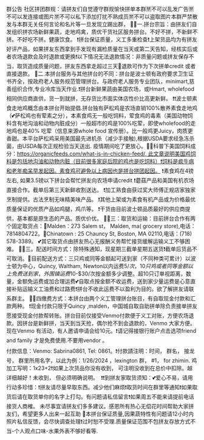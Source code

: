 群公告
社区拼团群规：请拼友们自觉遵守群规愉快拼单本群🈲不可以乱发广告🈲不可以发连接或图片🈲不可以私下添加打扰不熟成员🈲不可以盗取图片本群严禁散发与本群无关任何言论和名片等一旦发现立踢出群，
🪷🪷一.拼台宗旨：由拼友们自发组织拼农场新鲜果蔬，走地鸡禽，质优干货社区服务拼台。不好不拼，不新鲜不拼。不好吃不拼。健康饮食。
❗拼台保证质量，义工多重检查❗上架货品均为有拼友好评产品，如果拼友东西拿到手发现有漏检质量在当天或第二天告知，经核实后或者农场退款会及时退款或更换❗以下情况无法退款情况：非质量问题或拼友保存不当，取货造成质量问题，拼友东西拿走超过三天🍄退款可作为下次拼单credit 或者直接退款。
🪷二.本拼台服务与其他拼台的不同：拼台是波士顿有政府要求卫生证书齐全，按政府老人服务规范管理拼台。与政府老人服务专业团队，minimart,慈善组织合作,专业冷库当天作业.❗拼台新鲜果蔬由美国农场，或Hmart, wholefood 相同供应商直供，货一到就拼，无存货比市面实体店性价比高更新鲜。
❗❗波士顿素食走地鸡概念由本拼台开始提倡.拼台独有萨松鸡是农场直销100%散养素食走地鸡（💕萨松鸡也有荤素之分），本素食鸡无一般吃饲料，荤食鸡的毒素（美国动物饲料含有地沟油和动物内脏成分）一般超市的鸡是100%吃荤，即使wholefood的走地鸡也是40% 吃荤（信息来源whole food 宣传册）。比一般鸡更Juicy，肉质更香甜。本平台萨松鸡采用美国最先进机杀（减少手接触),根据USDA要求经急冻杀菌，由USDA每次正规检验当天送出. 疫情期间吃了更放心。🧚‍♂科普下美国饲料成分：https://organicfeeds.com/what-is-in-chicken-feed/, 此文章说明美国鸡饲料是包括地沟油和动物内脏（目前很多家庭后院的鸡也是吃饲料）❗饲料是疯牛病和老年痴呆早发起因。素食鸡可避免以上病因也是拼台拼团起因。
❗素食鸡在4镑左右, 如果3.5镑以下拼台会帮忙拼友向农场申请credit 
❗蘑菇产品和美国有机农场直接合作。截单后第三天新鲜收割送达。
❗加工熟食由获过奖大师傅正规店家独家烹制提供。古法烹制无味精美味产品。
❗其他上架或为素食有机产品或为价格最优质量保证的优质产品如鸡腿，鸡爪等。
❗干货由目前波士顿品质最好的供应商提供，基本都是原生态的产品。质优价优。
🪷🪷三：取货和运输：目前拼台合作有两个固定取货点：👬Malden：273 Salem st， Malden, ma( grocery store),电话：7814804722。👬Chinatown : 25 Chauncy St, Boston, MA 02110,电话：(718) 578-3389。
💕其它取货点由拼友热心无报酬义务帮忙接货缓解运输义工不够困难。
🪷🪷三。配送时间方式：除特殊通知，现星期三截单星期五送货❗截单后货品不可取消。🍄目前配送方式：三只鸡或同等金额起可送到家（不同种类可累计）以波士顿为中心，Quincy, Waltham, Newton以内运费$5/次，10只鸡或者同等金额以上免费送到家，外围镇运费$10-$30/次按金额多少调整。超10只订单视距离，数量，金额免运费或加合理运费💕自取点按金额不收运费，送到家少量运费是心意直接补贴运输义工油费和过路费❗拼台不收此运费不以盈利为目的。欲了解拼友请联系群主。
🪷🪷四缴费方式：本拼台由两个义工管理拼台账目，有自取现金付款和汇款两种。
❗现金付款只限于Quincy ,malden，中国城自取自助拼单除负责接单拼友愿接受现金付款帮转账。拼台目前仅接受Venmo付款便于义工对账，方便农场退款。因拼台是新鲜拼，当天到当天抢，偶尔抢不到会退款的，Venmo 大家方便。现在Venmo 有活动，有人邀请申请会给10元。❗请记得接银行账户点击选项friend and family 才是免费使用.不要用vendor 。    
$$$$付款信息：Venmo: Sabrina0861, Tel: 0861。❗付款請注明：时间， 群名， 接龙号， 群里所用名字，以此为例：1/26/2024 ，lexington 群， #1， for zhimin. 鸡加工写明：1x$23+$2❗如果上次货品你没有收到， 可注明没收到在总价中扣除。越详细越好！未收到， 但必须明确说明。 
❗❗到拼友家取货须知：💕爱心不易，请用行动多珍惜：❗拼友请尽量早取东西。减少他们麻烦❗取货时间在群里等通知❗如果取货后请在取货单你的名字上打勾。有问题请私信留言❗如果周五不能来请提前电话接货人商榷。
未尽事宜请拼友们多多建议。感恩所有热心无偿花时间帮助大家拼友们，希望更多人出来一起互助
🌸本拼台保证质量,因果蔬特性有问题请12小时内照片私信反馈，会尽快调查处理❗️过时恕不受理.质量保证范围不包拼友存放方式不当-个人观点口味-水果外表不够好看等.
